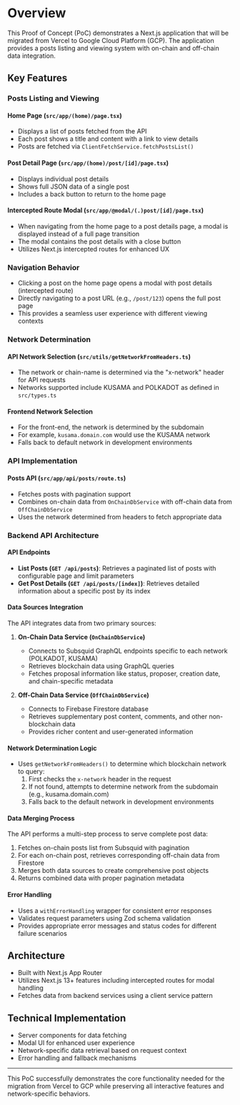 # Overview

This Proof of Concept (PoC) demonstrates a Next.js application that will be migrated from Vercel to Google Cloud Platform (GCP). The application provides a posts listing and viewing system with on-chain and off-chain data integration.

## Key Features

### Posts Listing and Viewing

#### Home Page (`src/app/(home)/page.tsx`)

- Displays a list of posts fetched from the API
- Each post shows a title and content with a link to view details
- Posts are fetched via `ClientFetchService.fetchPostsList()`

#### Post Detail Page (`src/app/(home)/post/[id]/page.tsx`)

- Displays individual post details
- Shows full JSON data of a single post
- Includes a back button to return to the home page

#### Intercepted Route Modal (`src/app/@modal/(.)post/[id]/page.tsx`)

- When navigating from the home page to a post details page, a modal is displayed instead of a full page transition
- The modal contains the post details with a close button
- Utilizes Next.js intercepted routes for enhanced UX

### Navigation Behavior

- Clicking a post on the home page opens a modal with post details (intercepted route)
- Directly navigating to a post URL (e.g., `/post/123`) opens the full post page
- This provides a seamless user experience with different viewing contexts

### Network Determination

#### API Network Selection (`src/utils/getNetworkFromHeaders.ts`)

- The network or chain-name is determined via the "x-network" header for API requests
- Networks supported include KUSAMA and POLKADOT as defined in `src/types.ts`

#### Frontend Network Selection

- For the front-end, the network is determined by the subdomain
- For example, `kusama.domain.com` would use the KUSAMA network
- Falls back to default network in development environments

### API Implementation

#### Posts API (`src/app/api/posts/route.ts`)

- Fetches posts with pagination support
- Combines on-chain data from `OnChainDbService` with off-chain data from `OffChainDbService`
- Uses the network determined from headers to fetch appropriate data

### Backend API Architecture

#### API Endpoints

- **List Posts (`GET /api/posts`)**: Retrieves a paginated list of posts with configurable page and limit parameters
- **Get Post Details (`GET /api/posts/[index]`)**: Retrieves detailed information about a specific post by its index

#### Data Sources Integration

The API integrates data from two primary sources:

1. **On-Chain Data Service (`OnChainDbService`)**

   - Connects to Subsquid GraphQL endpoints specific to each network (POLKADOT, KUSAMA)
   - Retrieves blockchain data using GraphQL queries
   - Fetches proposal information like status, proposer, creation date, and chain-specific metadata

2. **Off-Chain Data Service (`OffChainDbService`)**
   - Connects to Firebase Firestore database
   - Retrieves supplementary post content, comments, and other non-blockchain data
   - Provides richer content and user-generated information

#### Network Determination Logic

- Uses `getNetworkFromHeaders()` to determine which blockchain network to query:
  1. First checks the `x-network` header in the request
  2. If not found, attempts to determine network from the subdomain (e.g., kusama.domain.com)
  3. Falls back to the default network in development environments

#### Data Merging Process

The API performs a multi-step process to serve complete post data:

1. Fetches on-chain posts list from Subsquid with pagination
2. For each on-chain post, retrieves corresponding off-chain data from Firestore
3. Merges both data sources to create comprehensive post objects
4. Returns combined data with proper pagination metadata

#### Error Handling

- Uses a `withErrorHandling` wrapper for consistent error responses
- Validates request parameters using Zod schema validation
- Provides appropriate error messages and status codes for different failure scenarios

## Architecture

- Built with Next.js App Router
- Utilizes Next.js 13+ features including intercepted routes for modal handling
- Fetches data from backend services using a client service pattern

## Technical Implementation

- Server components for data fetching
- Modal UI for enhanced user experience
- Network-specific data retrieval based on request context
- Error handling and fallback mechanisms

---

This PoC successfully demonstrates the core functionality needed for the migration from Vercel to GCP while preserving all interactive features and network-specific behaviors.
